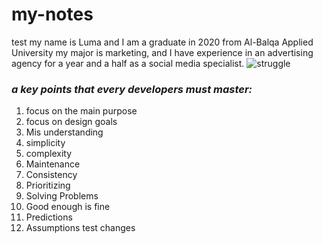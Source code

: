 # my-notes
test
my name is Luma and I am a graduate in  2020 from Al-Balqa Applied University my major is marketing, and I have experience in an advertising agency for a year and a half as a social media specialist.
![struggle](https://theloadstar.com/wp-content/uploads/struggle-680x0-c-default.jpg)


### *a key points that every developers must master:* 

1. focus on the main purpose
2. focus on design goals
3. Mis understanding
4. simplicity
5. complexity
6. Maintenance
7. Consistency
8. Prioritizing
9. Solving Problems
10. Good enough is fine
11. Predictions
12. Assumptions
 test changes
 